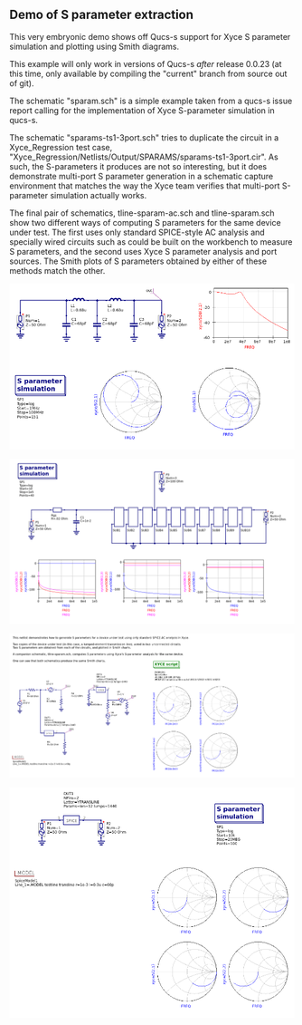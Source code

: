 ## Demo of S parameter extraction

This very embryonic demo shows off Qucs-s support for Xyce S parameter
simulation and plotting using Smith diagrams.

This example will only work in versions of Qucs-s *after* release
0.0.23 (at this time, only available by compiling the "current" branch
from source out of git).

The schematic "sparam.sch" is a simple example taken from a qucs-s
issue report calling for the implementation of Xyce S-parameter
simulation in qucs-s.

The schematic "sparams-ts1-3port.sch" tries to duplicate the circuit
in a Xyce\_Regression test case,
"Xyce\_Regression/Netlists/Output/SPARAMS/sparams-ts1-3port.cir".
As such, the S-parameters it produces are not so interesting, but it
does demonstrate multi-port S parameter generation in a schematic
capture environment that matches the way the Xyce team verifies that
multi-port S-parameter simulation actually works.

The final pair of schematics, tline-sparam-ac.sch and tline-sparam.sch
show two different ways of computing S parameters for the same device
under test.  The first uses only standard SPICE-style AC analysis and
specially wired circuits such as could be built on the workbench to
measure S parameters, and the second uses Xyce S parameter analysis
and port sources.  The Smith plots of S parameters obtained by either
of these methods match the other.

![Created with Qucs "Export as image" option"](export.png)

![Created with Qucs "Export as image" option"](export2.png)

![Created with Qucs "Export as image" option"](export3.png)

![Created with Qucs "Export as image" option"](export4.png)
